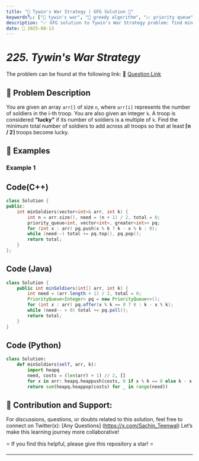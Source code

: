 ```yaml
---
title: "🏹 Tywin's War Strategy | GFG Solution 🎯"
keywords🏷️: ["🏹 tywin's war", "🎯 greedy algorithm", "📈 priority queue", "🔢 modular arithmetic", "📘 GFG", "🏁 competitive programming", "📚 DSA"]
description: "✅ GFG solution to Tywin's War Strategy problem: find minimum soldiers to add to make at least ⌈n/2⌉ troops lucky using greedy approach with priority queue. 🚀"
date: 📅 2025-08-13
---
```


# *225. Tywin's War Strategy*

The problem can be found at the following link: 🔗 [Question Link](https://www.geeksforgeeks.org/problems/tywins-war-strategy0527/1)

## **🧩 Problem Description**

You are given an array `arr[]` of size `n`, where `arr[i]` represents the number of soldiers in the i-th troop. You are also given an integer `k`. A troop is considered **"lucky"** if its number of soldiers is a multiple of `k`. Find the minimum total number of soldiers to add across all troops so that at least **⌈n / 2⌉** troops become lucky.

## **📘 Examples**

### Example 1


## Code(C++)
```cpp
class Solution {
public:
    int minSoldiers(vector<int>& arr, int k) {
        int n = arr.size(), need = (n + 1) / 2, total = 0;
        priority_queue<int, vector<int>, greater<int>> pq;
        for (int x : arr) pq.push(x % k ? k - x % k : 0);
        while (need--) total += pq.top(), pq.pop();
        return total;
    }
};
```

## Code (Java)

```java
class Solution {
    public int minSoldiers(int[] arr, int k) {
        int need = (arr.length + 1) / 2, total = 0;
        PriorityQueue<Integer> pq = new PriorityQueue<>();
        for (int x : arr) pq.offer(x % k == 0 ? 0 : k - x % k);
        while (need-- > 0) total += pq.poll();
        return total;
    }
}
```

## Code (Python)

```python
class Solution:
    def minSoldiers(self, arr, k):
        import heapq
        need, costs = (len(arr) + 1) // 2, []
        for x in arr: heapq.heappush(costs, 0 if x % k == 0 else k - x % k)
        return sum(heapq.heappop(costs) for _ in range(need))
```



## 🎯 **Contribution and Support:**

For discussions, questions, or doubts related to this solution, feel free to connect on Twitter(x): [Any Questions] (https://x.com/Sachin_Teenwal) Let’s make this learning journey more collaborative!

⭐ If you find this helpful, please give this repository a star! ⭐

---

